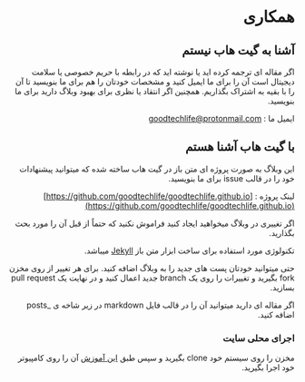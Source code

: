 <div dir="rtl">

# همکاری

## آشنا به گیت هاب نیستم

اگر مقاله ای ترجمه کرده اید یا نوشته اید که در رابطه با حریم خصوصی یا سلامت دیجیتال است آن را برای ما ایمیل کنید و مشخصات خودتان را هم برای ما بنویسید تا آن را با بقیه به اشتراک بگذاریم.
همچنین اگر انتقاد یا نظری برای بهبود وبلاگ دارید برای ما بنویسید.

ایمیل ما : [goodtechlife@protonmail.com](mailto:goodtechlife@protonmail.com)

## با گیت هاب آشنا هستم

این وبلاگ به صورت پروژه ای متن باز در گیت هاب ساخته شده که میتوانید پیشنهادات خود را در قالب issue برای ما بنویسید.

لینک پروژه :‌ [https://github.com/goodtechlife/goodtechlife.github.io](https://github.com/goodtechlife/goodtechlife.github.io)

اگر تغییری در وبلاگ میخواهید ایجاد کنید فراموش نکنید که حتماً از قبل آن را مورد بحث بگذارید.

تکنولوژی مورد استفاده برای ساخت ابزار متن باز [Jekyll](https://jekyllrb.com/) میباشد.

حتی میتوانید خودتان پست های جدید را به وبلاگ اضافه کنید.
برای هر تغییر از روی مخزن fork بگیرید و تغییرات را روی یک branch جدید اعمال کنید و در نهایت یک pull request بسازید.

اگر مقاله ای دارید میتوانید آن را در قالب فایل markdown در زیر شاخه ی _posts اضافه کنید.

### اجرای محلی سایت

مخزن را روی سیستم خود clone بگیرید و سپس طبق [این آموزش](https://github.com/thiagorossener/jekflix-template/wiki/setup) آن را روی کامپیوتر خود اجرا بگیرید.

</div>